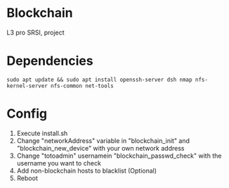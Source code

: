 # Blockchain
L3 pro SRSI, project 

# Dependencies
```
sudo apt update && sudo apt install openssh-server dsh nmap nfs-kernel-server nfs-common net-tools
```

# Config
1. Execute install.sh
2. Change "networkAddress" variable in "blockchain_init" and "blockchain_new_device" with your own network address
3. Change "totoadmin" usernamein "blockchain_passwd_check" with the username you want to check
4. Add non-blockchain hosts to blacklist (Optional)
5. Reboot